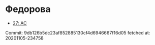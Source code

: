 # Федорова
- [27: AC](27.md)

Commit: 9db126b5dc23af852885130cf4d6946667f16d05
 fetched at: 20201105-234758
